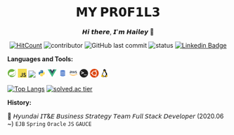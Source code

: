 <p align="center">
 <h1 align="center">𝗠𝗬 𝗣𝗥𝟬𝗙𝟭𝗟𝟯</h2>
 <p align="center">𝙃𝙞 𝙩𝙝𝙚𝙧𝙚, 𝙄'𝙢 𝙃𝙖𝙞𝙡𝙚𝙮 👋</p>
</p>

<div align="center">
 
 [![HitCount](http://hits.dwyl.io/kHeNoTbB/RESUME.svg)](http://hits.dwyl.io/kHeNoTbB)
 ![contributor](https://img.shields.io/github/contributors/kHeNoTbB/RESUME.svg)
 ![GitHub last commit](https://img.shields.io/github/last-commit/kHeNoTbB/RESUME.svg)
 ![status](https://img.shields.io/badge/working-brightgreen.svg)
 [![Linkedin Badge](https://img.shields.io/badge/-LinkedIn-blue?style=flat-square&logo=Linkedin&logoColor=white&link=https://www.linkedin.com/in/haileys3/)](https://www.linkedin.com/in/haileys3/) 
 
 </div>





**Languages and Tools:**

<code><img height="20" src="https://raw.githubusercontent.com/github/explore/80688e429a7d4ef2fca1e82350fe8e3517d3494d/topics/spring-boot/spring-boot.png"></code>
<code><img height="20" src="https://raw.githubusercontent.com/github/explore/80688e429a7d4ef2fca1e82350fe8e3517d3494d/topics/javascript/javascript.png"></code>
<code><img height="20" src="https://upload.wikimedia.org/wikipedia/commons/thumb/1/10/CSS3_and_HTML5_logos_and_wordmarks.svg/791px-CSS3_and_HTML5_logos_and_wordmarks.svg.png"></code>
<code><img height="20" src="https://raw.githubusercontent.com/github/explore/80688e429a7d4ef2fca1e82350fe8e3517d3494d/topics/python/python.png"></code>
<code><img height="20" src="https://raw.githubusercontent.com/github/explore/80688e429a7d4ef2fca1e82350fe8e3517d3494d/topics/vue/vue.png"></code>
<code><img height="20" src="https://raw.githubusercontent.com/github/explore/80688e429a7d4ef2fca1e82350fe8e3517d3494d/topics/sql/sql.png"></code>
<code><img height="20" src="https://raw.githubusercontent.com/github/explore/fbceb94436312b6dacde68d122a5b9c7d11f9524/topics/aws/aws.png"></code>
<code><img height="20" src="https://raw.githubusercontent.com/github/explore/80688e429a7d4ef2fca1e82350fe8e3517d3494d/topics/terminal/terminal.png"></code>
<code><img height="20" src="https://raw.githubusercontent.com/github/explore/80688e429a7d4ef2fca1e82350fe8e3517d3494d/topics/ubuntu/ubuntu.png"></code>
<code><img height="20" src="https://raw.githubusercontent.com/github/explore/80688e429a7d4ef2fca1e82350fe8e3517d3494d/topics/linux/linux.png"></code>

<!--[![Hailey's github stats](https://github-readme-stats.vercel.app/api?username=kHeNoTbB)](https://github.com/anuraghazra/github-readme-stats)-->


[![Top Langs](https://github-readme-stats.vercel.app/api/top-langs/?username=kHeNoTbB&layout=compact)](https://github.com/anuraghazra/github-readme-stats)
[![solved.ac tier](http://mazassumnida.wtf/api/generate_badge?boj=publu05)](https://solved.ac/publu05)

**History:**

🌱 𝘏𝘺𝘶𝘯𝘥𝘢𝘪 𝘐𝘛&𝘌 𝘉𝘶𝘴𝘪𝘯𝘦𝘴𝘴 𝘚𝘵𝘳𝘢𝘵𝘦𝘨𝘺 𝘛𝘦𝘢𝘮 𝘍𝘶𝘭𝘭 𝘚𝘵𝘢𝘤𝘬 𝘋𝘦𝘷𝘦𝘭𝘰𝘱𝘦𝘳 (2020.06 ~) `EJB` `Spring` `Oracle` `JS` `GAUCE`




<!--
**kHeNoTbB/kHeNoTbB** is a ✨ _special_ ✨ repository because its `README.md` (this file) appears on your GitHub profile.

Here are some ideas to get you started:

- 🔭 I’m currently working on ...
- 🌱 I’m currently learning ...
- 👯 I’m looking to collaborate on ...
- 🤔 I’m looking for help with ...
- 💬 Ask me about ...
- 📫 How to reach me: ...
- 😄 Pronouns: ...
- ⚡ Fun fact: ...
-->
